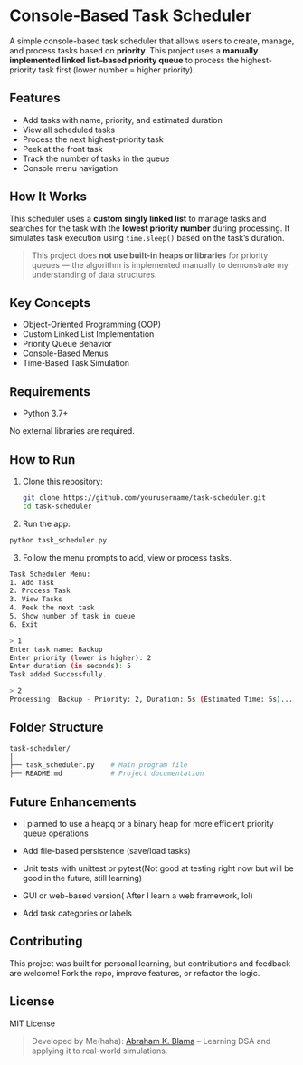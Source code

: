 # Console-Based Task Scheduler

A simple console-based task scheduler that allows users to create, manage, and process tasks based on **priority**. This project uses a **manually implemented linked list–based priority queue** to process the highest-priority task first (lower number = higher priority).

## Features

- Add tasks with name, priority, and estimated duration
- View all scheduled tasks
- Process the next highest-priority task
- Peek at the front task
- Track the number of tasks in the queue
- Console menu navigation

## How It Works

This scheduler uses a **custom singly linked list** to manage tasks and searches for the task with the **lowest priority number** during processing. It simulates task execution using `time.sleep()` based on the task’s duration.

> This project does **not use built-in heaps or libraries** for priority queues — the algorithm is implemented manually to demonstrate my understanding of data structures.

## Key Concepts

- Object-Oriented Programming (OOP)
- Custom Linked List Implementation
- Priority Queue Behavior
- Console-Based Menus
- Time-Based Task Simulation

## Requirements

- Python 3.7+

No external libraries are required.

## How to Run

1. Clone this repository:
   ```bash
   git clone https://github.com/yourusername/task-scheduler.git
   cd task-scheduler

2. Run the app:
```bash
python task_scheduler.py
```
3. Follow the menu prompts to add, view or process tasks.
```bash
Task Scheduler Menu:
1. Add Task
2. Process Task
3. View Tasks
4. Peek the next task
5. Show number of task in queue
6. Exit

> 1
Enter task name: Backup
Enter priority (lower is higher): 2
Enter duration (in seconds): 5
Task added Successfully.

> 2
Processing: Backup - Priority: 2, Duration: 5s (Estimated Time: 5s)...
```
## Folder Structure
```bash
task-scheduler/
│
├── task_scheduler.py    # Main program file
├── README.md            # Project documentation
```

## Future Enhancements
- I planned to use a heapq or a binary heap for more efficient priority queue operations

- Add file-based persistence (save/load tasks)

- Unit tests with unittest or pytest(Not good at testing right now but will be good in the future, still learning)

- GUI or web-based version( After I learn a web framework, lol)

- Add task categories or labels

## Contributing
This project was built for personal learning, but contributions and feedback are welcome! Fork the repo, improve features, or refactor the logic.

## License
MIT License

> Developed by Me(haha): [Abraham K. Blama](https://github.com/KCblama19) – Learning DSA and applying it to real-world simulations.
